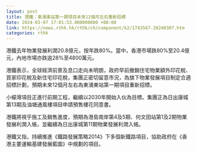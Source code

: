 ```yaml
---
layout: post
title: 港鐵：東涌東站第一期項目未來12個月左右重新招標
date: 2024-03-07 17:01:53.000000000 +08:00
link: https://news.rthk.hk/rthk/ch/component/k2/1743567-20240307.htm
categories: rthk
---
```


港鐵去年物業發展利潤20.8億元，按年跌80%。當中，香港市場跌80%至20.4億元，內地市場亦跌逾28%至4800萬元。

港鐵表示，全球經濟前景及息口走向未明朗，政府早前撤銷住宅物業額外印花稅、買家印花稅及新住宅印花稅，集團正密切留意市況，為旗下物業發展項目制定合適招標計劃，預期未來12個月左右為東涌東站第一期項目重新招標。

小蠔灣項目正進行前期工程，繼續以2030年開始入伙為目標。集團正為日出康城第13期及油塘通風樓項目申請預售樓花同意書。

港鐵將視乎施工及銷售進度，預期為港島南岸第4及5期、何文田站第1及2期物業發展利潤入帳，並繼續為日出康城第11期物業發展利潤入帳。

港鐵又指，持續推進《鐵路發展策略2014》下多個新鐵路項目，協助政府在《香港主要運輸基建發展藍圖》中規劃的項目。

